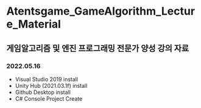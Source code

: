 # Atentsgame_GameAlgorithm_Lecture_Material

## 게임알고리즘 및 엔진 프로그래밍 전문가 양성 강의 자료

### 2022.05.16
- Visual Studio 2019 install
- Unity Hub (2021.03.1f) install
- Github Desktop install
- C# Console Project Create
